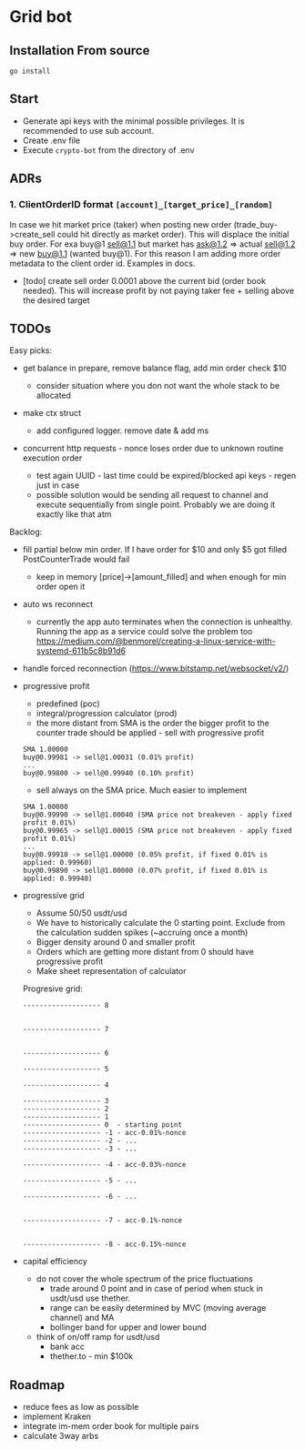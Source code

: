 # Grid bot

## Installation From source
```
go install
```
## Start
- Generate api keys with the minimal possible privileges. It is recommended to use sub account.
- Create .env file
- Execute `crypto-bot` from the directory of .env

## ADRs

### 1. ClientOrderID format `[account]_[target_price]_[random]`
In case we hit market price (taker) when posting new order (trade_buy->create_sell could hit directly as market order). This will displace the initial buy order. For exa buy@1 sell@1.1 but market has ask@1.2 => actual sell@1.2 =>  new buy@1.1 (wanted buy@1). For this reason I am adding more order metadata to the client order id.
Examples in docs.

- [todo] create sell order 0.0001 above the current bid (order book needed). This will increase profit by not paying taker fee + selling above the desired target

## TODOs
Easy picks:
- get balance in prepare, remove balance flag, add min order check $10
    - consider situation where you don not want the whole stack to be allocated

- make ctx struct
    - add configured logger. remove date & add ms

- concurrent http requests - nonce loses order due to unknown routine execution order
    - test again UUID - last time could be expired/blocked api keys - regen just in case
    - possible solution would be sending all request to channel and execute sequentially from single point. Probably we are doing it exactly like that atm

Backlog:
- fill partial below min order. If I have order for $10 and only $5 got filled PostCounterTrade would fail
    - keep in memory [price]->[amount_filled] and when enough for min order open it
- auto ws reconnect
    - currently the app auto terminates when the connection is unhealthy. Running the app as a service could solve the problem too
    https://medium.com/@benmorel/creating-a-linux-service-with-systemd-611b5c8b91d6
- handle forced reconnection (https://www.bitstamp.net/websocket/v2/)

- progressive profit
    - predefined (poc)
    - integral/progression calculator (prod)
    - the more distant from SMA is the order the bigger profit to the counter trade should be applied - sell with progressive profit
    ```
    SMA 1.00000
    buy@0.99981 -> sell@1.00031 (0.01% profit)
    ...
    buy@0.99800 -> sell@0.99940 (0.10% profit)
    ```
    
    - sell always on the SMA price. Much easier to implement
    ```
    SMA 1.00000 
    buy@0.99990 -> sell@1.00040 (SMA price not breakeven - apply fixed profit 0.01%)
    buy@0.99965 -> sell@1.00015 (SMA price not breakeven - apply fixed profit 0.01%)
    ...
    buy@0.99910 -> sell@1.00000 (0.05% profit, if fixed 0.01% is applied: 0.99960)
    buy@0.99890 -> sell@1.00000 (0.07% profit, if fixed 0.01% is applied: 0.99940)
    ```
- progressive grid
    - Assume 50/50 usdt/usd
    - We have to historically calculate the 0 starting point. Exclude from the calculation sudden spikes (~accruing once a month)
    - Bigger density around 0 and smaller profit
    - Orders which are getting more distant from 0 should have progressive profit
    - Make sheet representation of calculator
   

    Progresive grid:
    ```
    ------------------- 8
    
    
    ------------------- 7
    
    
    ------------------- 6
    
    ------------------- 5
    
    ------------------- 4
    
    ------------------- 3
    ------------------- 2
    ------------------- 1
    ------------------- 0  - starting point
    ------------------- -1 - acc-0.01%-nonce
    ------------------- -2 - ...
    ------------------- -3 - ...
    
    ------------------- -4 - acc-0.03%-nonce
    
    ------------------- -5 - ...
    
    ------------------- -6 - ...
    
    
    ------------------- -7 - acc-0.1%-nonce
    
    
    ------------------- -8 - acc-0.15%-nonce
    ```
- capital efficiency
    - do not cover the whole spectrum of the price fluctuations
        - trade around 0 point and in case of period when stuck in usdt/usd use thether.
        - range can be easily determined by MVC (moving average channel) and MA
        - bollinger band for upper and lower bound
    - think of on/off ramp for usdt/usd
        - bank acc
        - thether.to - min $100k

## Roadmap
- reduce fees as low as possible
- implement Kraken
- integrate im-mem order book for multiple pairs
- calculate 3way arbs
